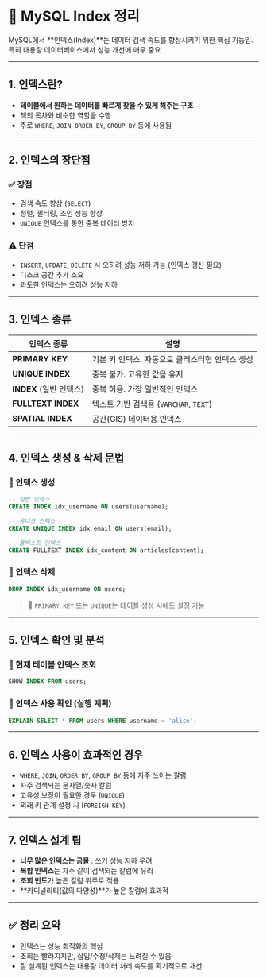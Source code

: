 # 📌 MySQL Index 정리

MySQL에서 **인덱스(Index)**는 데이터 검색 속도를 향상시키기 위한 핵심 기능임. 
특히 대용량 데이터베이스에서 성능 개선에 매우 중요

---

## 1. 인덱스란?

- **테이블에서 원하는 데이터를 빠르게 찾을 수 있게 해주는 구조**  
- 책의 목차와 비슷한 역할을 수행
- 주로 `WHERE`, `JOIN`, `ORDER BY`, `GROUP BY` 등에 사용됨

---

## 2. 인덱스의 장단점

### ✅ 장점
- 검색 속도 향상 (`SELECT`)
- 정렬, 필터링, 조인 성능 향상
- `UNIQUE` 인덱스를 통한 중복 데이터 방지

### ⚠️ 단점
- `INSERT`, `UPDATE`, `DELETE` 시 오히려 성능 저하 가능 (인덱스 갱신 필요)
- 디스크 공간 추가 소요
- 과도한 인덱스는 오히려 성능 저하

---

## 3. 인덱스 종류

| 인덱스 종류        | 설명 |
|---------------------|------|
| **PRIMARY KEY**     | 기본 키 인덱스. 자동으로 클러스터형 인덱스 생성 |
| **UNIQUE INDEX**    | 중복 불가. 고유한 값을 유지 |
| **INDEX** (일반 인덱스) | 중복 허용. 가장 일반적인 인덱스 |
| **FULLTEXT INDEX**  | 텍스트 기반 검색용 (`VARCHAR`, `TEXT`) |
| **SPATIAL INDEX**   | 공간(GIS) 데이터용 인덱스

---

## 4. 인덱스 생성 & 삭제 문법

### 🔹 인덱스 생성
```sql
-- 일반 인덱스
CREATE INDEX idx_username ON users(username);

-- 유니크 인덱스
CREATE UNIQUE INDEX idx_email ON users(email);

-- 풀텍스트 인덱스
CREATE FULLTEXT INDEX idx_content ON articles(content);
```

### 🔹 인덱스 삭제
```sql
DROP INDEX idx_username ON users;
```

> 🔎 `PRIMARY KEY` 또는 `UNIQUE`는 테이블 생성 시에도 설정 가능

---

## 5. 인덱스 확인 및 분석

### 🔹 현재 테이블 인덱스 조회
```sql
SHOW INDEX FROM users;
```

### 🔹 인덱스 사용 확인 (실행 계획)
```sql
EXPLAIN SELECT * FROM users WHERE username = 'alice';
```

---

## 6. 인덱스 사용이 효과적인 경우

- `WHERE`, `JOIN`, `ORDER BY`, `GROUP BY` 등에 자주 쓰이는 칼럼
- 자주 검색되는 문자열/숫자 칼럼
- 고유성 보장이 필요한 경우 (`UNIQUE`)
- 외래 키 관계 설정 시 (`FOREIGN KEY`)

---

## 7. 인덱스 설계 팁

- **너무 많은 인덱스는 금물** : 쓰기 성능 저하 우려
- **복합 인덱스**는 자주 같이 검색되는 칼럼에 유리
- **조회 빈도**가 높은 칼럼 위주로 적용
- **카디널리티(값의 다양성)**가 높은 칼럼에 효과적

---

## ✅ 정리 요약

- 인덱스는 성능 최적화의 핵심
- 조회는 빨라지지만, 삽입/수정/삭제는 느려질 수 있음
- 잘 설계된 인덱스는 대용량 데이터 처리 속도를 획기적으로 개선